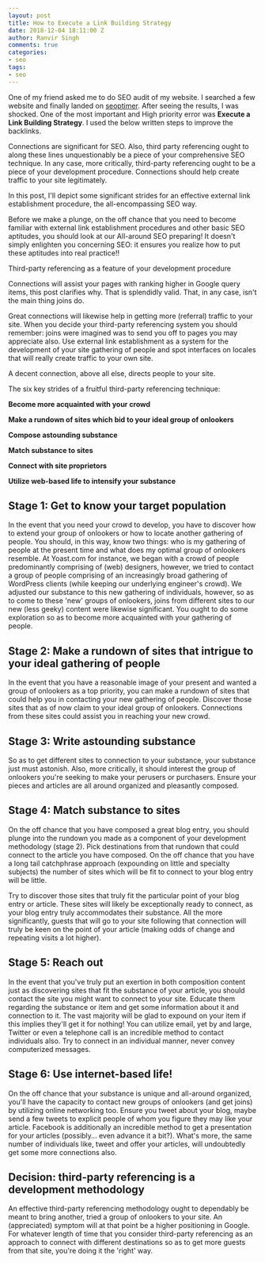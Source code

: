```yaml
---
layout: post
title: How to Execute a Link Building Strategy
date: 2018-12-04 18:11:00 Z
author: Ranvir Singh
comments: true
categories:
- seo
tags:
- seo
---
```


One of my friend asked me to do SEO audit of my website. I searched a few website and finally landed on [seoptimer](https://www.seoptimer.com). After seeing the results, I was shocked. One of the most important and High priority error was **Execute a Link Building Strategy**. I used the below written steps to improve the backlinks.

Connections are significant for SEO. Also, third party referencing ought to along these lines unquestionably be a piece of your comprehensive SEO technique. In any case, more critically, third-party referencing ought to be a piece of your development procedure. Connections should help create traffic to your site legitimately.

In this post, I'll depict some significant strides for an effective external link establishment procedure, the all-encompassing SEO way.

Before we make a plunge, on the off chance that you need to become familiar with external link establishment procedures and other basic SEO aptitudes, you should look at our All-around SEO preparing! It doesn't simply enlighten you concerning SEO: it ensures you realize how to put these aptitudes into real practice!!

Third-party referencing as a feature of your development procedure

Connections will assist your pages with ranking higher in Google query items, this post clarifies why. That is splendidly valid. That, in any case, isn't the main thing joins do.

Great connections will likewise help in getting more (referral) traffic to your site. When you decide your third-party referencing system you should remember: joins were imagined was to send you off to pages you may appreciate also. Use external link establishment as a system for the development of your site gathering of people and spot interfaces on locales that will really create traffic to your own site.

A decent connection, above all else, directs people to your site.

The six key strides of a fruitful third-party referencing technique:

**Become more acquainted with your crowd**

**Make a rundown of sites which bid to your ideal group of onlookers**

**Compose astounding substance**

**Match substance to sites**

**Connect with site proprietors**

**Utilize web-based life to intensify your substance**

## Stage 1: Get to know your target population

In the event that you need your crowd to develop, you have to discover how to extend your group of onlookers or how to locate another gathering of people. You should, in this way, know two things: who is my gathering of people at the present time and what does my optimal group of onlookers resemble. At Yoast.com for instance, we began with a crowd of people predominantly comprising of (web) designers, however, we tried to contact a group of people comprising of an increasingly broad gathering of WordPress clients (while keeping our underlying engineer's crowd). We adjusted our substance to this new gathering of individuals, however, so as to come to these 'new' groups of onlookers, joins from different sites to our new (less geeky) content were likewise significant. You ought to do some exploration so as to become more acquainted with your gathering of people.

## Stage 2: Make a rundown of sites that intrigue to your ideal gathering of people

In the event that you have a reasonable image of your present and wanted a group of onlookers as a top priority, you can make a rundown of sites that could help you in contacting your new gathering of people. Discover those sites that as of now claim to your ideal group of onlookers. Connections from these sites could assist you in reaching your new crowd.

## Stage 3: Write astounding substance

So as to get different sites to connection to your substance, your substance just must astonish. Also, more critically, it should interest the group of onlookers you're seeking to make your perusers or purchasers. Ensure your pieces and articles are all around organized and pleasantly composed.

## Stage 4: Match substance to sites

On the off chance that you have composed a great blog entry, you should plunge into the rundown you made as a component of your development methodology (stage 2). Pick destinations from that rundown that could connect to the article you have composed. On the off chance that you have a long tail catchphrase approach (expounding on little and specialty subjects) the number of sites which will be fit to connect to your blog entry will be little.

Try to discover those sites that truly fit the particular point of your blog entry or article. These sites will likely be exceptionally ready to connect, as your blog entry truly accommodates their substance. All the more significantly, guests that will go to your site following that connection will truly be keen on the point of your article (making odds of change and repeating visits a lot higher).

## Stage 5: Reach out

In the event that you've truly put an exertion in both composition content just as discovering sites that fit the substance of your article, you should contact the site you might want to connect to your site. Educate them regarding the substance or item and get some information about it and connection to it. The vast majority will be glad to expound on your item if this implies they'll get it for nothing! You can utilize email, yet by and large, Twitter or even a telephone call is an incredible method to contact individuals also. Try to connect in an individual manner, never convey computerized messages.

## Stage 6: Use internet-based life!

On the off chance that your substance is unique and all-around organized, you'll have the capacity to contact new groups of onlookers (and get joins) by utilizing online networking too. Ensure you tweet about your blog, maybe send a few tweets to explicit people of whom you figure they may like your article. Facebook is additionally an incredible method to get a presentation for your articles (possibly… even advance it a bit?). What's more, the same number of individuals like, tweet and offer your articles, will undoubtedly get some more connections also.

## Decision: third-party referencing is a development methodology

An effective third-party referencing methodology ought to dependably be meant to bring another, tried a group of onlookers to your site. An (appreciated) symptom will at that point be a higher positioning in Google. For whatever length of time that you consider third-party referencing as an approach to connect with different destinations so as to get more guests from that site, you're doing it the 'right' way.